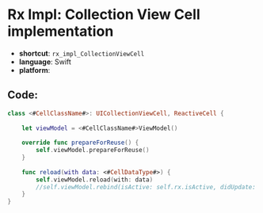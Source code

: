 # Rx Impl: Collection View Cell implementation
- **shortcut**: `rx_impl_CollectionViewCell`
- **language**: Swift
- **platform**: 


## Code:
```swift
class <#CellClassName#>: UICollectionViewCell, ReactiveCell {
    
    let viewModel = <#CellClassName#>ViewModel()
    
    override func prepareForReuse() {
        self.viewModel.prepareForReuse()
    }
    
    func reload(with data: <#CellDataType#>) {
        self.viewModel.reload(with: data)
        //self.viewModel.rebind(isActive: self.rx.isActive, didUpdate: self.rx.didUpdate)
    }
}
```